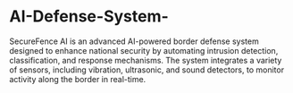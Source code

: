 # AI-Defense-System-
SecureFence AI is an advanced AI-powered border defense system designed to enhance national security by automating intrusion detection, classification, and response mechanisms. The system integrates a variety of sensors, including vibration, ultrasonic, and sound detectors, to monitor activity along the border in real-time.
